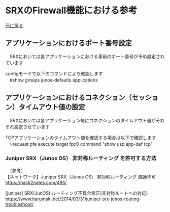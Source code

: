 # SRXのFirewall機能における参考　　
[元に戻る](./JunosSRX-Firewall-Basic.md) <br>

## アプリケーションにおけるポート番号設定
　SRXにおいては各アプリケーションにおける事前のポート番号が予め設定されています<br> 

 configモードで以下のコマンドにより確認します<br> 
　#show groups junos-defaults applications <br> 


## アプリケーションにおけるコネクション（セッション）タイムアウト値の設定
　SRXにおいては各アプリケーション毎にコネクションのタイムアウト値がそれぞれ設定させています

 
TCPアプリケーションのタイムアウト値を確認する場合は以下で確認します<br> 
　>request pfe execute target fpc0 command "show usp app-def tcp"<br> 



### Juniper SRX（Junos OS） 非対称ルーティング を許可する方法




　（参考）<br> 
【ネットワーク】Juniper SRX（Junos OS） 非対称ルーティング 疎通不可<br> 
 https://hack2notes.com/495/<br> 
 
[juniper] SRX(JunOS) ルーティング不具合修正(非対称ルートへの対応)<br> 
https://www.harumaki.net/2014/03/31/juniper-srx-junos-routing-troubleshoot/<br> 
  

